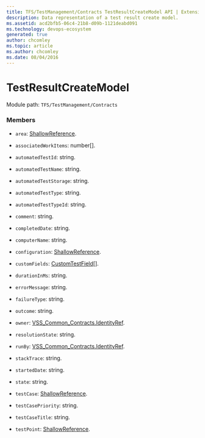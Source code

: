 ```yaml
---
title: TFS/TestManagement/Contracts TestResultCreateModel API | Extensions for Azure DevOps Services
description: Data representation of a test result create model.
ms.assetid: acd2bfb5-06c4-21b8-d09b-1121deabd091
ms.technology: devops-ecosystem
generated: true
author: chcomley
ms.topic: article
ms.author: chcomley
ms.date: 08/04/2016
---
```


# TestResultCreateModel

Module path: `TFS/TestManagement/Contracts`

### Members

* `area`: [ShallowReference](../../../TFS/TestManagement/Contracts/ShallowReference.md).

* `associatedWorkItems`: number[].

* `automatedTestId`: string.

* `automatedTestName`: string.

* `automatedTestStorage`: string.

* `automatedTestType`: string.

* `automatedTestTypeId`: string.

* `comment`: string.

* `completedDate`: string.

* `computerName`: string.

* `configuration`: [ShallowReference](../../../TFS/TestManagement/Contracts/ShallowReference.md).

* `customFields`: [CustomTestField](../../../TFS/TestManagement/Contracts/CustomTestField.md)[].

* `durationInMs`: string.

* `errorMessage`: string.

* `failureType`: string.

* `outcome`: string.

* `owner`: [VSS_Common_Contracts.IdentityRef](../../../VSS/WebApi/Contracts/IdentityRef.md).

* `resolutionState`: string.

* `runBy`: [VSS_Common_Contracts.IdentityRef](../../../VSS/WebApi/Contracts/IdentityRef.md).

* `stackTrace`: string.

* `startedDate`: string.

* `state`: string.

* `testCase`: [ShallowReference](../../../TFS/TestManagement/Contracts/ShallowReference.md).

* `testCasePriority`: string.

* `testCaseTitle`: string.

* `testPoint`: [ShallowReference](../../../TFS/TestManagement/Contracts/ShallowReference.md).
